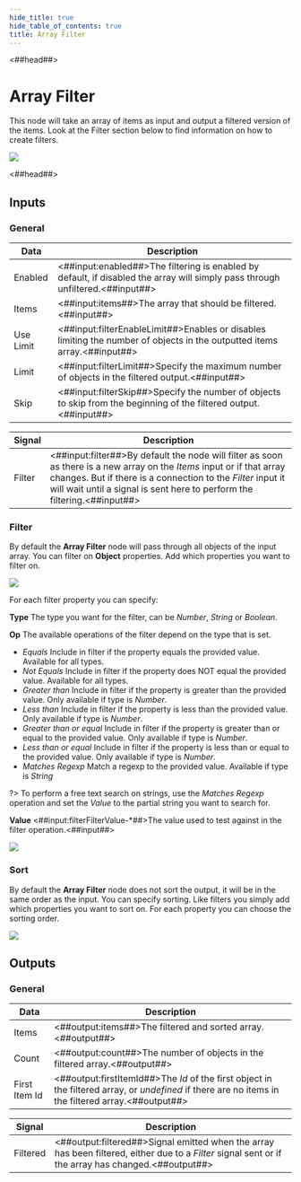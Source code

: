 ```yaml
---
hide_title: true
hide_table_of_contents: true
title: Array Filter
---
```


<##head##>

# Array Filter

This node will take an array of items as input and output a filtered version of the items. Look at the Filter section below to find information on how to create filters.

<div className="ndl-image-with-background l">

![](/nodes/data/array/array-filter/array-filter.png)

</div>

<##head##>

## Inputs

### General

| Data                                        | Description                                                                                                                   |
| ------------------------------------------- | ----------------------------------------------------------------------------------------------------------------------------- |
| <span className="ndl-data">Enabled</span>   | <##input:enabled##>The filtering is enabled by default, if disabled the array will simply pass through unfiltered.<##input##> |
| <span className="ndl-data">Items</span>     | <##input:items##>The array that should be filtered.<##input##>                                                                |
| <span className="ndl-data">Use Limit</span> | <##input:filterEnableLimit##>Enables or disables limiting the number of objects in the outputted items array.<##input##>      |
| <span className="ndl-data">Limit</span>     | <##input:filterLimit##>Specify the maximum number of objects in the filtered output.<##input##>                               |
| <span className="ndl-data">Skip</span>      | <##input:filterSkip##>Specify the number of objects to skip from the beginning of the filtered output.<##input##>             |

| Signal                                     | Description                                                                                                                                                                                                                                                       |
| ------------------------------------------ | ----------------------------------------------------------------------------------------------------------------------------------------------------------------------------------------------------------------------------------------------------------------- |
| <span className="ndl-signal">Filter</span> | <##input:filter##>By default the node will filter as soon as there is a new array on the _Items_ input or if that array changes. But if there is a connection to the _Filter_ input it will wait until a signal is sent here to perform the filtering.<##input##> |

### Filter

By default the **Array Filter** node will pass through all objects of the input array. You can filter on **Object** properties. Add which properties you want to filter on.

<div className="ndl-image-with-background">

![](/nodes/data/array/array-filter/collection-filter.png)

</div>

For each filter property you can specify:

**Type**
The type you want for the filter, can be _Number_, _String_ or _Boolean_.

**Op**
The available operations of the filter depend on the type that is set.

-   _Equals_ Include in filter if the property equals the provided value. Available for all types.
-   _Not Equals_ Include in filter if the property does NOT equal the provided value. Available for all types.
-   _Greater than_ Include in filter if the property is greater than the provided value. Only available if type is _Number_.
-   _Less than_ Include in filter if the property is less than the provided value. Only available if type is _Number_.
-   _Greater than or equal_ Include in filter if the property is greater than or equal to the provided value. Only available if type is _Number_.
-   _Less than or equal_ Include in filter if the property is less than or equal to the provided value. Only available if type is _Number_.
-   _Matches Regexp_ Match a regexp to the provided value. Available if type is _String_

?> To perform a free text search on strings, use the _Matches Regexp_ operation and set the _Value_ to the partial string you want to search for.

**Value**
<##input:filterFilterValue-\*##>The value used to test against in the filter operation.<##input##>

<div className="ndl-image-with-background">

![](/nodes/data/array/array-filter/collection-filter-2.png)

</div>

### Sort

By default the **Array Filter** node does not sort the output, it will be in the same order as the input. You can specify sorting. Like filters you simply add which properties you want to sort on.
For each property you can choose the sorting order.

<div className="ndl-image-with-background">

![](/nodes/data/array/array-filter/collection-sort.png)

</div>

## Outputs

### General

| Data                                            | Description                                                                                                                                         |
| ----------------------------------------------- | --------------------------------------------------------------------------------------------------------------------------------------------------- |
| <span className="ndl-data">Items</span>         | <##output:items##>The filtered and sorted array.<##output##>                                                                                        |
| <span className="ndl-data">Count</span>         | <##output:count##>The number of objects in the filtered array.<##output##>                                                                          |
| <span className="ndl-data">First Item Id</span> | <##output:firstItemId##>The _Id_ of the first object in the filtered array, or _undefined_ if there are no items in the filtered array.<##output##> |

| Signal                                       | Description                                                                                                                                         |
| -------------------------------------------- | --------------------------------------------------------------------------------------------------------------------------------------------------- |
| <span className="ndl-signal">Filtered</span> | <##output:filtered##>Signal emitted when the array has been filtered, either due to a _Filter_ signal sent or if the array has changed.<##output##> |
